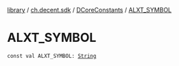 [library](../../index.md) / [ch.decent.sdk](../index.md) / [DCoreConstants](index.md) / [ALXT_SYMBOL](./-a-l-x-t_-s-y-m-b-o-l.md)

# ALXT_SYMBOL

`const val ALXT_SYMBOL: `[`String`](https://kotlinlang.org/api/latest/jvm/stdlib/kotlin/-string/index.html)